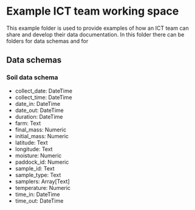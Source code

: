 # Example ICT team working space

This example folder is used to provide examples of how an ICT team can share and develop their data documentation. In this folder there can be folders for data schemas and for 

## Data schemas

### Soil data schema
* collect_date: DateTime
* collect_time: DateTime
* date_in: DateTime
* date_out: DateTime
* duration: DateTime
* farm: Text
* final_mass: Numeric
* initial_mass: Numeric
* latitude: Text
* longitude: Text
* moisture: Numeric
* paddock_id: Numeric
* sample_id: Text
* sample_type: Text
* samplers: Array[Text]
* temperature: Numeric
* time_in: DateTime
* time_out: DateTime
